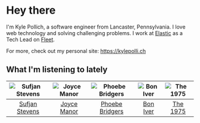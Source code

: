 # Hey there


I'm Kyle Pollich, a software engineer from Lancaster, Pennsylvania. I love web technology and solving challenging problems.
I work at [Elastic](https://www.elastic.co/) as a Tech Lead on [Fleet](https://www.elastic.co/guide/en/fleet/current/fleet-overview.html).

For more, check out my personal site: https://kylepolli.ch

## What I'm listening to lately

<!-- begin artists -->
  |![Sufjan Stevens](https://i.scdn.co/image/ab6761610000f178b80dd6b23c5c04d62d9aa0c6)|![Joyce Manor](https://i.scdn.co/image/ab6761610000f178b3f2a370b7c0ab22e199217c)|![Phoebe Bridgers](https://i.scdn.co/image/ab6761610000f178626686e362d30246e816cc5b)|![Bon Iver](https://i.scdn.co/image/ab6761610000f17867be065df01f37a3880216be)|![The 1975](https://i.scdn.co/image/ab6761610000f17889348336354096fd4e36ca73)|
  |:---:|:---:|:---:|:---:|:---:|
  |[Sufjan Stevens](https://open.spotify.com/artist/4MXUO7sVCaFgFjoTI5ox5c)|[Joyce Manor](https://open.spotify.com/artist/7qbvNcfTfckhCNM8NiR8nN)|[Phoebe Bridgers](https://open.spotify.com/artist/1r1uxoy19fzMxunt3ONAkG)|[Bon Iver](https://open.spotify.com/artist/4LEiUm1SRbFMgfqnQTwUbQ)|[The 1975](https://open.spotify.com/artist/3mIj9lX2MWuHmhNCA7LSCW)|
<!-- end artists -->

